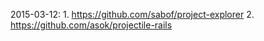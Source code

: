 2015-03-12:
    1. https://github.com/sabof/project-explorer
    2. https://github.com/asok/projectile-rails


